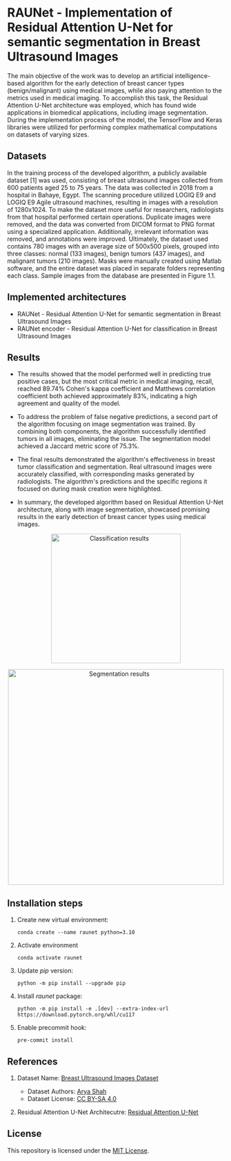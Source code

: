 # RAUNet - Implementation of Residual Attention U-Net for semantic segmentation in Breast Ultrasound Images
The main objective of the work was to develop an artificial intelligence-based algorithm for the early detection of breast cancer types (benign/malignant) using medical images, while also paying attention to the metrics used in medical imaging. To accomplish this task, the Residual Attention U-Net architecture was employed, which has found wide applications in biomedical applications, including image segmentation. During the implementation process of the model, the TensorFlow and Keras libraries were utilized for performing complex mathematical computations on datasets of varying sizes.

## Datasets

In the training process of the developed algorithm, a publicly available dataset [1] was used, consisting of breast ultrasound images collected from 600 patients aged 25 to 75 years. The data was collected in 2018 from a hospital in Bahaye, Egypt. The scanning procedure utilized LOGIQ E9 and LOGIQ E9 Agile ultrasound machines, resulting in images with a resolution of 1280x1024. To make the dataset more useful for researchers, radiologists from that hospital performed certain operations. Duplicate images were removed, and the data was converted from DICOM format to PNG format using a specialized application. Additionally, irrelevant information was removed, and annotations were improved. Ultimately, the dataset used contains 780 images with an average size of 500x500 pixels, grouped into three classes: normal (133 images), benign tumors (437 images), and malignant tumors (210 images). Masks were manually created using Matlab software, and the entire dataset was placed in separate folders representing each class. Sample images from the database are presented in Figure 1.1.

## Implemented architectures

* RAUNet - Residual Attention U-Net for semantic segmentation in Breast Ultrasound Images
* RAUNet encoder - Residual Attention U-Net for classification in Breast Ultrasound Images

## Results

* The results showed that the model performed well in predicting true positive cases, but the most critical metric in medical imaging, recall, reached 89.74% Cohen's kappa coefficient and Matthews correlation coefficient both achieved approximately 83%, indicating a high agreement and quality of the model.

* To address the problem of false negative predictions, a second part of the algorithm focusing on image segmentation was trained. By combining both components, the algorithm successfully identified tumors in all images, eliminating the issue. The segmentation model achieved a Jaccard metric score of 75.3%.

* The final results demonstrated the algorithm's effectiveness in breast tumor classification and segmentation. Real ultrasound images were accurately classified, with corresponding masks generated by radiologists. The algorithm's predictions and the specific regions it focused on during mask creation were highlighted.

* In summary, the developed algorithm based on Residual Attention U-Net architecture, along with image segmentation, showcased promising results in the early detection of breast cancer types using medical images.

<p align="center">
  <img src="./Results/Classification_model/full_dataset.png" alt="Classification results" width="300" height="300" />
</p>
<p align="center">
  <img src="./Results/Classification_model/Results_1.png" alt="Segmentation results" width="500" height="500" />
</p>

## Installation steps

1. Create new virtual environment:
    
    ```
    conda create --name raunet python=3.10
    ```

2. Activate environment
    ```
    conda activate raunet
    ```

3. Update _pip_ version:
    ```
    python -m pip install --upgrade pip
    ```
4. Install _raunet_ package:

    ```
    python -m pip install -e .[dev] --extra-index-url https://download.pytorch.org/whl/cu117
    ```
5. Enable precommit hook:
    ```
    pre-commit install
    ```

## References 
1. Dataset Name: [Breast Ultrasound Images Dataset](https://www.kaggle.com/aryashah2k/breast-ultrasound-images-dataset)
    - Dataset Authors: [Arya Shah](https://www.kaggle.com/aryashah2k)
    - Dataset License: [CC BY-SA 4.0](https://creativecommons.org/licenses/by-sa/4.0/)

2. Residual Attention U-Net Architecutre: [Residual Attention U-Net](https://arxiv.org/abs/1909.10360)

## License

This repository is licensed under the [MIT License](LICENSE).
